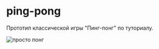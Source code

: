 # ping-pong
Прототип классической игры "Пинг-понг" по туториалу.

![просто понг](https://user-images.githubusercontent.com/59263802/121494219-1fafd480-ca0b-11eb-9ab9-e5c1c34009ad.gif)


